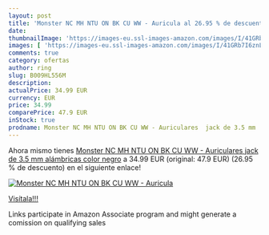 ```yaml
---
layout: post
title: 'Monster NC MH NTU ON BK CU WW - Auricula al 26.95 % de descuento'
date: 
thumbnailImage: 'https://images-eu.ssl-images-amazon.com/images/I/41GRb7I6znL._SL200_.jpg'
images: [ 'https://images-eu.ssl-images-amazon.com/images/I/41GRb7I6znL._SL200_.jpg' ]
comments: true
category: ofertas
author: ring
slug: B009HL556M
description:
actualPrice: 34.99 EUR
currency: EUR
price: 34.99
comparePrice: 47.9 EUR
inStock: true
prodname: Monster NC MH NTU ON BK CU WW - Auriculares  jack de 3.5 mm  alámbricas  color negro
---
```


Ahora mismo tienes [Monster NC MH NTU ON BK CU WW - Auriculares  jack de 3.5 mm  alámbricas  color negro](https://www.amazon.es/dp/B009HL556M/?tag=tolees-21) a 34.99 EUR (original: 47.9 EUR) (26.95 %  de descuento) en el siguiente enlace!

[![Monster NC MH NTU ON BK CU WW - Auricula](https://images-eu.ssl-images-amazon.com/images/I/41GRb7I6znL._SL200_.jpg)](https://www.amazon.es/dp/B009HL556M/?tag=tolees-21)

[Visítala!!!](https://www.amazon.es/dp/B009HL556M/?tag=tolees-21)

Links participate in Amazon Associate program and might generate a comission on qualifying sales
